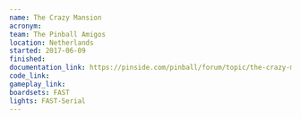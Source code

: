 ```yaml
---
name: The Crazy Mansion
acronym:
team: The Pinball Amigos
location: Netherlands
started: 2017-06-09
finished:
documentation_link: https://pinside.com/pinball/forum/topic/the-crazy-mansion-by-the-pinball-amigos
code_link:
gameplay_link:
boardsets: FAST
lights: FAST-Serial
---
```

